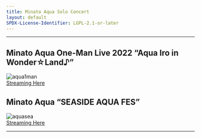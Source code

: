 ```yaml
---
title: Minato Aqua Solo Concert
layout: default
SPDX-License-Identifier: LGPL-2.1-or-later
---
```


---

## Minato Aqua One-Man Live 2022 “Aqua Iro in Wonder☆Land♪”

<div class="container">
  <img src="https://xx58j-my.sharepoint.com/:i:/g/personal/akunanime_xx58j_onmicrosoft_com/EaSYWTNo8SRJqaEnuBKWUGABGM3X8YuuIuy5agMkfHz4_g?download=1" alt="aqua1man"/>
</div>
<a href="../aqua1man/" class="button" role="button">
  Streaming Here
</a>

## Minato Aqua “SEASIDE AQUA FES”

<div class="container">
  <img src="https://xx58j-my.sharepoint.com/:i:/g/personal/akunanime_xx58j_onmicrosoft_com/ESEs6Ph49h1Bpui419_G5ogB6JjHFzBwuaYEkF4wYTHw1w?download=1" alt="aquasea"/>
</div>
<a href="../aquasea/" class="button" role="button">
  Streaming Here
</a>

---